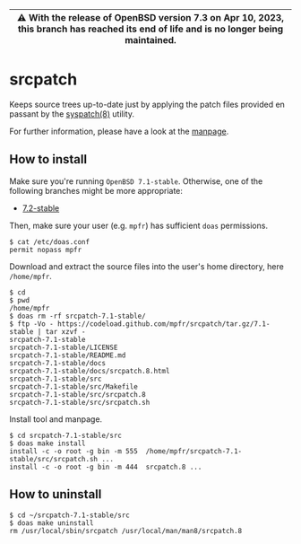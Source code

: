 | :warning: With the release of OpenBSD version 7.3 on Apr 10, 2023, this branch has reached its end of life and is no longer being maintained.
| --- |

# srcpatch

Keeps source trees up-to-date just by applying the patch files provided en passant by the [syspatch(8)](http://man.openbsd.org/syspatch) utility.

For further information, please have a look at the [manpage](https://mpfr.net/man/srcpatch/7.1-stable/srcpatch.8.html).

## How to install

Make sure you're running `OpenBSD 7.1-stable`. Otherwise, one of the following branches might be more appropriate:
* [7.2-stable](https://github.com/mpfr/srcpatch/tree/7.2-stable)

Then, make sure your user (e.g. `mpfr`) has sufficient `doas` permissions.

```
$ cat /etc/doas.conf
permit nopass mpfr
```

Download and extract the source files into the user's home directory, here `/home/mpfr`.

```
$ cd
$ pwd
/home/mpfr
$ doas rm -rf srcpatch-7.1-stable/
$ ftp -Vo - https://codeload.github.com/mpfr/srcpatch/tar.gz/7.1-stable | tar xzvf -
srcpatch-7.1-stable
srcpatch-7.1-stable/LICENSE
srcpatch-7.1-stable/README.md
srcpatch-7.1-stable/docs
srcpatch-7.1-stable/docs/srcpatch.8.html
srcpatch-7.1-stable/src
srcpatch-7.1-stable/src/Makefile
srcpatch-7.1-stable/src/srcpatch.8
srcpatch-7.1-stable/src/srcpatch.sh
```

Install tool and manpage.

```
$ cd srcpatch-7.1-stable/src
$ doas make install
install -c -o root -g bin -m 555  /home/mpfr/srcpatch-7.1-stable/src/srcpatch.sh ...
install -c -o root -g bin -m 444  srcpatch.8 ...
```

## How to uninstall

```
$ cd ~/srcpatch-7.1-stable/src
$ doas make uninstall
rm /usr/local/sbin/srcpatch /usr/local/man/man8/srcpatch.8
```
